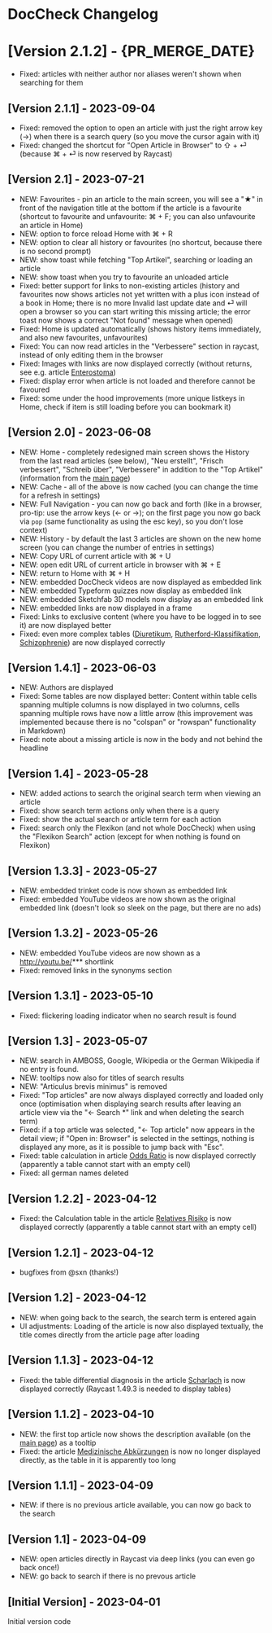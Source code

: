 # DocCheck Changelog

# [Version 2.1.2] - {PR_MERGE_DATE}

- Fixed: articles with neither author nor aliases weren't shown when searching for them

## [Version 2.1.1] - 2023-09-04

- Fixed: removed the option to open an article with just the right arrow key (→) when there is a search query (so you move the cursor again with it)
- Fixed: changed the shortcut for "Open Article in Browser" to ⇧ + ⏎ (because ⌘ + ⏎ is now reserved by Raycast)

## [Version 2.1] - 2023-07-21

- NEW: Favourites - pin an article to the main screen, you will see a "★" in front of the navigation title at the bottom if the article is a favourite (shortcut to favourite and unfavourite: ⌘ + F; you can also unfavourite an article in Home)
- NEW: option to force reload Home with ⌘ + R
- NEW: option to clear all history or favourites (no shortcut, because there is no second prompt)
- NEW: show toast while fetching "Top Artikel", searching or loading an article
- NEW: show toast when you try to favourite an unloaded article
- Fixed: better support for links to non-existing articles (history and favourites now shows articles not yet written with a plus icon instead of a book in Home; there is no more Invalid last update date and ⏎ will open a browser so you can start writing this missing article; the error toast now shows a correct "Not found" message when opened)
- Fixed: Home is updated automatically (shows history items immediately, and also new favourites, unfavourites)
- Fixed: You can now read articles in the "Verbessere" section in raycast, instead of only editing them in the browser
- Fixed: Images with links are now displayed correctly (without returns, see e.g. article [Enterostoma](https://flexikon.doccheck.com/de/Enterostoma))
- Fixed: display error when article is not loaded and therefore cannot be favoured
- Fixed: some under the hood improvements (more unique listkeys in Home, check if item is still loading before you can bookmark it)

## [Version 2.0] - 2023-06-08

- NEW: Home - completely redesigned main screen shows the History from the last read articles (see below), "Neu erstellt", "Frisch verbessert", "Schreib über", "Verbessere" in addition to the "Top Artikel" (information from the [main page](https://flexikon.doccheck.com/de/Hauptseite))
- NEW: Cache - all of the above is now cached (you can change the time for a refresh in settings)
- NEW: Full Navigation - you can now go back and forth (like in a browser, pro-tip: use the arrow keys (← or →); on the first page you now go back via `pop` (same functionality as using the esc key), so you don't lose context)
- NEW: History - by default the last 3 articles are shown on the new home screen (you can change the number of entries in settings)
- NEW: Copy URL of current article with ⌘ + U
- NEW: open edit URL of current article in browser with ⌘ + E
- NEW: return to Home with ⌘ + H
- NEW: embedded DocCheck videos are now displayed as embedded link
- NEW: embedded Typeform quizzes now display as embedded link
- NEW: embedded Sketchfab 3D models now display as an embedded link
- NEW: embedded links are now displayed in a frame
- Fixed: Links to exclusive content (where you have to be logged in to see it) are now displayed better
- Fixed: even more complex tables ([Diuretikum](https://flexikon.doccheck.com/de/Diuretikum), [Rutherford-Klassifikation](https://flexikon.doccheck.com/de/Rutherford-Klassifikation), [Schizophrenie](https://flexikon.doccheck.com/de/Schizophrenie)) are now displayed correctly

## [Version 1.4.1] - 2023-06-03

- NEW: Authors are displayed
- Fixed: Some tables are now displayed better: Content within table cells spanning multiple columns is now displayed in two columns, cells spanning multiple rows have now a little arrow (this improvement was implemented because there is no "colspan" or "rowspan" functionality in Markdown)
- Fixed: note about a missing article is now in the body and not behind the headline

## [Version 1.4] - 2023-05-28

- NEW: added actions to search the original search term when viewing an article
- Fixed: show search term actions only when there is a query
- Fixed: show the actual search or article term for each action
- Fixed: search only the Flexikon (and not whole DocCheck) when using the "Flexikon Search" action (except for when nothing is found on Flexikon)

## [Version 1.3.3] - 2023-05-27

- NEW: embedded trinket code is now shown as embedded link
- Fixed: embedded YouTube videos are now shown as the original embedded link (doesn't look so sleek on the page, but there are no ads)

## [Version 1.3.2] - 2023-05-26

- NEW: embedded YouTube videos are now shown as a http://youtu.be/*** shortlink
- Fixed: removed links in the synonyms section

## [Version 1.3.1] - 2023-05-10

- Fixed: flickering loading indicator when no search result is found

## [Version 1.3] - 2023-05-07

- NEW: search in AMBOSS, Google, Wikipedia or the German Wikipedia if no entry is found.
- NEW: tooltips now also for titles of search results
- NEW: "Articulus brevis minimus" is removed
- Fixed: "Top articles" are now always displayed correctly and loaded only once (optimisation when displaying search results after leaving an article view via the "← Search \*" link and when deleting the search term)
- Fixed: if a top article was selected, "← Top article" now appears in the detail view; if "Open in: Browser" is selected in the settings, nothing is displayed any more, as it is possible to jump back with "Esc".
- Fixed: table calculation in article [Odds Ratio](https://flexikon.doccheck.com/de/Odds_Ratio) is now displayed correctly (apparently a table cannot start with an empty cell)
- Fixed: all german names deleted

## [Version 1.2.2] - 2023-04-12

- Fixed: the Calculation table in the article [Relatives Risiko](https://flexikon.doccheck.com/de/Relatives_Risiko) is now displayed correctly (apparently a table cannot start with an empty cell)

## [Version 1.2.1] - 2023-04-12

- bugfixes from @sxn (thanks!)

## [Version 1.2] - 2023-04-12

- NEW: when going back to the search, the search term is entered again
- UI adjustments: Loading of the article is now also displayed textually, the title comes directly from the article page after loading

## [Version 1.1.3] - 2023-04-12

- Fixed: the table differential diagnosis in the article [Scharlach](https://flexikon.doccheck.com/de/Scharlach) is now displayed correctly (Raycast 1.49.3 is needed to display tables)

## [Version 1.1.2] - 2023-04-10

- NEW: the first top article now shows the description available (on the [main page](https://flexikon.doccheck.com/de/Hauptseite)) as a tooltip
- Fixed: the article [Medizinische Abkürzungen](https://flexikon.doccheck.com/de/Medizinische_Abkürzungen) is now no longer displayed directly, as the table in it is apparently too long

## [Version 1.1.1] - 2023-04-09

- NEW: if there is no previous article available, you can now go back to the search

## [Version 1.1] - 2023-04-09

- NEW: open articles directly in Raycast via deep links (you can even go back once!)
- NEW: go back to search if there is no prevous article

## [Initial Version] - 2023-04-01

Initial version code

